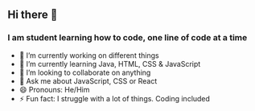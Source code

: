 ## Hi there 👋

### I am student learning how to code, one line of code at a time

- 🔭 I’m currently working on different things
- 🌱 I’m currently learning Java, HTML, CSS & JavaScript
- 👯 I’m looking to collaborate on anything
- 💬 Ask me about JavaScript, CSS or React
- 😄 Pronouns: He/Him
- ⚡ Fun fact: I struggle with a lot of things. Coding included
